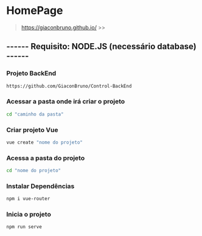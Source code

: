 # HomePage

> https://giaconbruno.github.io/ >>

## ------ Requisito: NODE.JS (necessário database) ------ 
### Projeto BackEnd
```sh
https://github.com/GiaconBruno/Control-BackEnd
```
### Acessar a pasta onde irá criar o projeto
```sh
cd "caminho da pasta"
```

### Criar projeto Vue
```sh
vue create "nome do projeto"
```

### Acessa a pasta do projeto
```sh
cd "nome do projeto"
```

### Instalar Dependências
```sh
npm i vue-router
```

### Inicia o projeto
```sh
npm run serve
```
